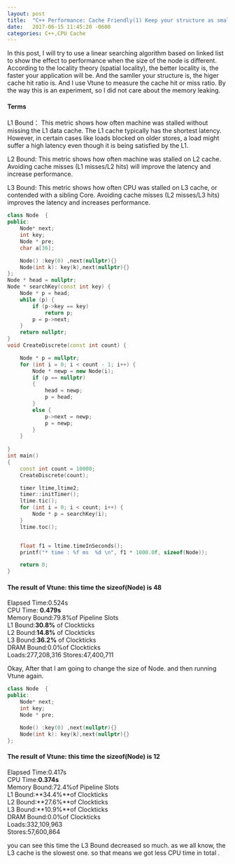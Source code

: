 ```yaml
---
layout: post
title:  "C++ Performance: Cache Friendly(1) Keep your structure as small as possible"
date:   2017-06-15 11:45:20 -0600
categories: C++,CPU Cache
---
```

In this post, I will try to use a linear searching algorithm based on linked list to show the effect to performance when the size of the node is different.
According to the locality theory (spatial locality), the better locality is, the faster your application will be. And the samller your structure is, the higer cache hit ratio is.
And I use Vtune to measure the cache hit or miss ratio.
By the way this is an experiment, so I did not care about the memory leaking.

#### Terms  
L1 Bound： This metric shows how often machine was stalled without missing the L1 data cache. The L1 cache typically has the shortest latency. However, in certain cases like loads blocked on older stores, a load might suffer a high latency even though it is being satisfied by the L1.

L2 Bound: This metric shows how often machine was stalled on L2 cache. Avoiding cache misses (L1 misses/L2 hits) will improve the latency and increase performance.

L3 Bound: This metric shows how often CPU was stalled on L3 cache, or contended with a sibling Core. Avoiding cache misses (L2 misses/L3 hits) improves the latency and increases performance.

```cpp
class Node  {
public:
	Node* next;	
	int key;
	Node * pre;	
	char a[36];

	Node() :key(0) ,next(nullptr){}
	Node(int k): key(k),next(nullptr){}
};
Node * head = nullptr;
Node * searchKey(const int key) {
	Node * p = head;
	while (p) {
		if (p->key == key)
			return p;
		p = p->next;
	}
	return nullptr;
}
void CreateDiscrete(const int count) {

	Node * p = nullptr;
	for (int i = 0; i < count - 1; i++) {
		Node * newp = new Node(i);
		if (p == nullptr)
		{
			head = newp;
			p = head;
		}
		else {
			p->next = newp;
			p = newp;
		}
	}
	
}
int main()
{
	const int count = 10000;	
	CreateDiscrete(count);

	timer ltime,ltime2;
	timer::initTimer();
	ltime.tic();
	for (int i = 0; i < count; i++) {
		Node * p = searchKey(i);		
	}
	ltime.toc();


	float f1 = ltime.timeInSeconds();
	printf("* time : %f ms  %d \n", f1 * 1000.0f, sizeof(Node));

    return 0;
}
```
#### The result of Vtune:  this time the sizeof(Node) is 48   
Elapsed Time:0.524s  
CPU Time: **0.479s**  
Memory Bound:79.8%of Pipeline Slots  
L1 Bound:**30.8%** of Clockticks  
L2 Bound:**14.8%** of Clockticks  
L3 Bound:**36.2%** of Clockticks  
DRAM Bound:0.0%of Clockticks  
Loads:277,208,316
Stores:47,400,711

Okay, After that I am going to change the size of Node. and then running Vtune again.
```cpp
class Node  {
public:
	Node* next;	
	int key;
	Node * pre;		

	Node() :key(0) ,next(nullptr){}
	Node(int k): key(k),next(nullptr){}
};

```
#### The result of Vtune:  this time the sizeof(Node) is 12  
Elapsed Time:0.417s  
CPU Time:**0.374s**  
Memory Bound:72.4%of Pipeline Slots  
L1 Bound:**34.4%**of Clockticks  
L2 Bound:**27.6%**of Clockticks  
L3 Bound:**10.9%**of Clockticks  
DRAM Bound:0.0%of Clockticks  
Loads:332,109,963  
Stores:57,600,864  

you can see this time the L3 Bound decreased so much. as we all know, the L3 cache is the slowest one. so that means we got less CPU time in total . 